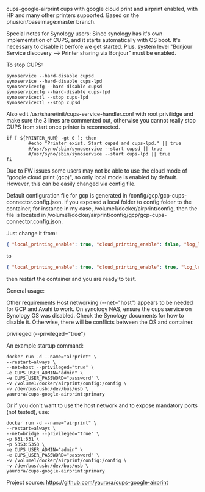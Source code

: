 cups-google-airprint
cups with google cloud print and airprint enabled, with HP and many other printers supported. 
Based on the phusion/baseimage:master branch.

Special notes for Synology users:
Since synology has it's own implementation of CUPS, and it starts automatically with OS boot. It's necessary to disable it berfore we get started. Plus, system level "Bonjour Service discovery --> Printer sharing via Bonjour" must be enabled.

To stop CUPS:
```shell
synoservice --hard-disable cupsd
synoservice --hard-disable cups-lpd
synoservicecfg --hard-disable cupsd
synoservicecfg --hard-disable cups-lpd
synoservicectl --stop cups-lpd
synoservicectl --stop cupsd
```

Also edit /usr/share/init/cups-service-handler.conf with root privilidge and make sure the 3 lines are commented out, otherwise you cannot really stop CUPS from start once printer is reconnected.
```shell
if [ ${PRINTER_NUM} -gt 0 ]; then
        #echo "Printer exist. Start cupsd and cups-lpd." || true
        #/usr/syno/sbin/synoservice --start cupsd || true
        #/usr/syno/sbin/synoservice --start cups-lpd || true
fi
```

Due to FW issues some users may not be able to use the cloud mode of "google cloud print (gcp)", so only local mode is enabled by default. However, this can be easily changed via config file.

Default configuration file for gcp is generated in /config/gcp/gcp-cups-connector.config.json. If you exposed a local folder to config folder to the container, for instance in my case, /volume1/docker/airprint/config, then the file is located in /volume1/docker/airprint/config/gcp/gcp-cups-connector.config.json.

Just change it from:
```json
{ "local_printing_enable": true, "cloud_printing_enable": false, "log_level": "INFO", "log_file_name": "/tmp/cloud-print-connector" }
```
to
```json
{ "local_printing_enable": true, "cloud_printing_enable": true, "log_level": "INFO", "log_file_name": "/tmp/cloud-print-connector" }
```
then restart the container and you are ready to test.

General usage:


Other requirements Host networking (--net="host") appears to be needed for GCP and Avahi to work. On synology NAS, ensure the cups service on Synology OS was disabled. Check the Synology documents for how to disable it. Otherwise, there will be conflicts between the OS and container.

privileged (--privileged="true")

An example startup command: 
```shell
docker run -d --name="airprint" \
--restart=always \
--net=host --privileged="true" \
-e CUPS_USER_ADMIN="admin" \
-e CUPS_USER_PASSWORD="password" \
-v /volume1/docker/airprint/config:/config \
-v /dev/bus/usb:/dev/bus/usb \
yaurora/cups-google-airprint:primary
```
Or if you don't want to use the host network and to expose mandatory ports (not tested), use:

```shell
docker run -d --name="airprint" \
--restart=always \
--net=bridge --privileged="true" \
-p 631:631 \
-p 5353:5353 \
-e CUPS_USER_ADMIN="admin" \
-e CUPS_USER_PASSWORD="password" \
-v /volume1/docker/airprint/config:/config \
-v /dev/bus/usb:/dev/bus/usb \
yaurora/cups-google-airprint:primary
```

Project source: https://github.com/yaurora/cups-google-airprint
